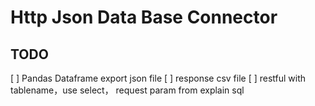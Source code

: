 # Http Json Data Base Connector

## TODO
[ ] Pandas Dataframe export json file
[ ] response csv file
[ ] restful with tablename，use select， request param from explain sql